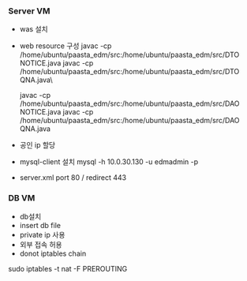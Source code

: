 ### Server VM
- was 설치 
- web resource 구성
    javac -cp /home/ubuntu/paasta_edm/src:/home/ubuntu/paasta_edm/src/DTO NOTICE.java
    javac -cp /home/ubuntu/paasta_edm/src:/home/ubuntu/paasta_edm/src/DTO QNA.java\


    javac -cp /home/ubuntu/paasta_edm/src:/home/ubuntu/paasta_edm/src/DAO NOTICE.java
    javac -cp /home/ubuntu/paasta_edm/src:/home/ubuntu/paasta_edm/src/DAO QNA.java
- 공인 ip 할당
- mysql-client 설치
    mysql -h 10.0.30.130 -u edmadmin -p
- server.xml
port 80 / redirect 443 



### DB VM
- db설치
- insert db file
- private ip 사용
- 외부 접속 허용
- donot iptables chain

 sudo iptables -t nat -F PREROUTING 